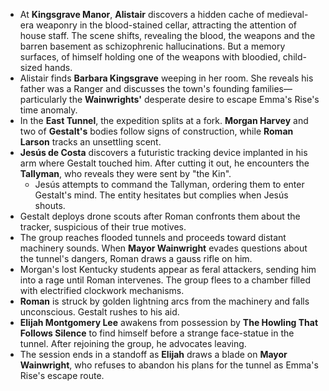 - At **Kingsgrave Manor**, **Alistair** discovers a hidden cache of medieval-era weaponry in the blood-stained cellar, attracting the attention of house staff. The scene shifts, revealing the blood, the weapons and the barren basement as schizophrenic hallucinations. But a memory surfaces, of himself holding one of the weapons with bloodied, child-sized hands.
- Alistair finds **Barbara Kingsgrave** weeping in her room. She reveals his father was a Ranger and discusses the town's founding families—particularly the **Wainwrights'** desperate desire to escape Emma's Rise's time anomaly.
- In the **East Tunnel**, the expedition splits at a fork. **Morgan Harvey** and two of **Gestalt's** bodies follow signs of construction, while **Roman Larson** tracks an unsettling scent.
- **Jesús de Costa** discovers a futuristic tracking device implanted in his arm where Gestalt touched him. After cutting it out, he encounters the **Tallyman**, who reveals they were sent by "the Kin".
    - Jesús attempts to command the Tallyman, ordering them to enter Gestalt's mind. The entity hesitates but complies when Jesús shouts.
- Gestalt deploys drone scouts after Roman confronts them about the tracker, suspicious of their true motives.
- The group reaches flooded tunnels and proceeds toward distant machinery sounds. When **Mayor Wainwright** evades questions about the tunnel's dangers, Roman draws a gauss rifle on him.
- Morgan's lost Kentucky students appear as feral attackers, sending him into a rage until Roman intervenes. The group flees to a chamber filled with electrified clockwork mechanisms.
- **Roman** is struck by golden lightning arcs from the machinery and falls unconscious. Gestalt rushes to his aid.
- **Elijah Montgomery Lee** awakens from possession by **The Howling That Follows Silence** to find himself before a strange face-statue in the tunnel. After rejoining the group, he advocates leaving.
- The session ends in a standoff as **Elijah** draws a blade on **Mayor Wainwright**, who refuses to abandon his plans for the tunnel as Emma's Rise's escape route.
